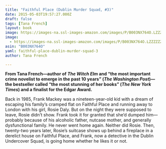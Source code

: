 ```yaml
---
title: "Faithful Place (Dublin Murder Squad, #3)"
date: 2015-05-03T19:57:27.000Z
draft: false
tags: [Tana French]
layout: book
image: https://images-na.ssl-images-amazon.com/images/P/B003NX764O.LZZZZZZZ.jpg
image: 
  - https://images-na.ssl-images-amazon.com/images/P/B003NX764O.LZZZZZZZ.jpg
asin: "B003NX764O"
yaml: faithful-place-dublin-murder-squad-3
author: Tana French

---
```


**From Tana French—author of *The Witch Elm* and “the most important crime novelist to emerge in the past 10 years” (*The Washington Post*)—the bestseller called “the most stunning of her books” (*The New York Times*) and a finalist for the Edgar Award.**   
  
Back in 1985, Frank Mackey was a nineteen-year-old kid with a dream of escaping his familyʼs cramped flat on Faithful Place and running away to London with his girl, Rosie Daly. But on the night they were supposed to leave, Rosie didnʼt show. Frank took it for granted that sheʼd dumped him—probably because of his alcoholic father, nutcase mother, and generally dysfunctional family. He never went home again. Neither did Rosie. Then, twenty-two years later, Rosieʼs suitcase shows up behind a fireplace in a derelict house on Faithful Place, and Frank, now a detective in the Dublin Undercover Squad, is going home whether he likes it or not.